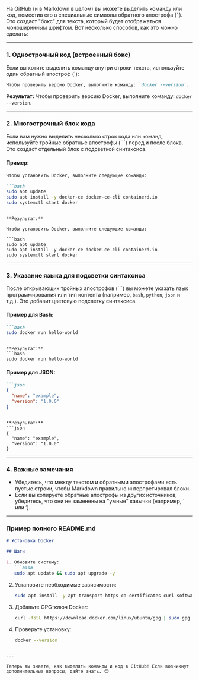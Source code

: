 На GitHub (и в Markdown в целом) вы можете выделить команду или код, поместив его в специальные символы обратного апострофа (`` ` ``). Это создаст "бокс" для текста, который будет отображаться моноширинным шрифтом. Вот несколько способов, как это можно сделать:

---

### 1. **Однострочный код (встроенный бокс)**
Если вы хотите выделить команду внутри строки текста, используйте один обратный апостроф (`):

```markdown
Чтобы проверить версию Docker, выполните команду: `docker --version`.
```

**Результат:**
Чтобы проверить версию Docker, выполните команду: `docker --version`.

---

### 2. **Многострочный блок кода**
Если вам нужно выделить несколько строк кода или команд, используйте тройные обратные апострофы (\`\`\`) перед и после блока. Это создаст отдельный блок с подсветкой синтаксиса.

#### Пример:
```markdown
Чтобы установить Docker, выполните следующие команды:

```bash
sudo apt update
sudo apt install -y docker-ce docker-ce-cli containerd.io
sudo systemctl start docker
```
```

**Результат:**

Чтобы установить Docker, выполните следующие команды:

```bash
sudo apt update
sudo apt install -y docker-ce docker-ce-cli containerd.io
sudo systemctl start docker
```

---

### 3. **Указание языка для подсветки синтаксиса**
После открывающих тройных апострофов (\`\`\`) вы можете указать язык программирования или тип контента (например, `bash`, `python`, `json` и т.д.). Это добавит цветовую подсветку синтаксиса.

#### Пример для Bash:
```markdown
```bash
sudo docker run hello-world
```
```

**Результат:**
```bash
sudo docker run hello-world
```

#### Пример для JSON:
```markdown
```json
{
  "name": "example",
  "version": "1.0.0"
}
```
```

**Результат:**
```json
{
  "name": "example",
  "version": "1.0.0"
}
```

---

### 4. **Важные замечания**
- Убедитесь, что между текстом и обратными апострофами есть пустые строки, чтобы Markdown правильно интерпретировал блоки.
- Если вы копируете обратные апострофы из других источников, убедитесь, что они не заменены на "умные" кавычки (например, ` или ’).

---

### Пример полного README.md
```markdown
# Установка Docker

## Шаги

1. Обновите систему:
   ```bash
   sudo apt update && sudo apt upgrade -y
   ```

2. Установите необходимые зависимости:
   ```bash
   sudo apt install -y apt-transport-https ca-certificates curl software-properties-common
   ```

3. Добавьте GPG-ключ Docker:
   ```bash
   curl -fsSL https://download.docker.com/linux/ubuntu/gpg | sudo gpg --dearmor -o /usr/share/keyrings/docker-archive-keyring.gpg
   ```

4. Проверьте установку:
   ```bash
   docker --version
   ```
```

---

Теперь вы знаете, как выделять команды и код в GitHub! Если возникнут дополнительные вопросы, дайте знать. 😊
